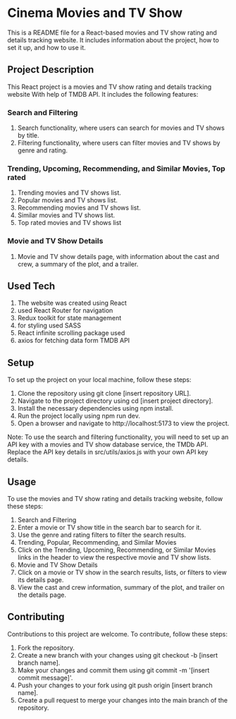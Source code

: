 # Cinema Movies and TV Show

This is a README file for a React-based movies and TV show rating and details tracking website. It includes information about the project, how to set it up, and how to use it.

## Project Description

This React project is a movies and TV show rating and details tracking website With help of TMDB API. It includes the following features:

### Search and Filtering

1. Search functionality, where users can search for movies and TV shows by title.
2. Filtering functionality, where users can filter movies and TV shows by genre and rating.

### Trending, Upcoming, Recommending, and Similar Movies, Top rated

1. Trending movies and TV shows list.
2. Popular movies and TV shows list.
3. Recommending movies and TV shows list.
4. Similar movies and TV shows list.
5. Top rated movies and TV shows list

### Movie and TV Show Details

1. Movie and TV show details page, with information about the cast and crew, a summary of the plot, and a trailer.

## Used Tech

1. The website was created using React
2. used React Router for navigation
3. Redux toolkit for state management
4. for styling used SASS
5. React infinite scrolling package used
6. axios for fetching data form TMDB API

## Setup

To set up the project on your local machine, follow these steps:

1. Clone the repository using git clone [insert repository URL].
2. Navigate to the project directory using cd [insert project directory].
3. Install the necessary dependencies using npm install.
4. Run the project locally using npm run dev.
5. Open a browser and navigate to http://localhost:5173 to view the project.

Note: To use the search and filtering functionality, you will need to set up an API key with a movies and TV show database service, the TMDb API. Replace the API key details in src/utils/axios.js with your own API key details.

## Usage

To use the movies and TV show rating and details tracking website, follow these steps:

1. Search and Filtering
2. Enter a movie or TV show title in the search bar to search for it.
3. Use the genre and rating filters to filter the search results.
4. Trending, Popular, Recommending, and Similar Movies
5. Click on the Trending, Upcoming, Recommending, or Similar Movies links in the header to view the respective movie and TV show lists.
6. Movie and TV Show Details
7. Click on a movie or TV show in the search results, lists, or filters to view its details page.
8. View the cast and crew information, summary of the plot, and trailer on the details page.

## Contributing

Contributions to this project are welcome. To contribute, follow these steps:

1. Fork the repository.
2. Create a new branch with your changes using git checkout -b [insert branch name].
3. Make your changes and commit them using git commit -m '[insert commit message]'.
4. Push your changes to your fork using git push origin [insert branch name].
5. Create a pull request to merge your changes into the main branch of the repository.
